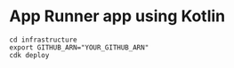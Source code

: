 # App Runner app using Kotlin

```console
cd infrastructure
export GITHUB_ARN="YOUR_GITHUB_ARN" 
cdk deploy
```
